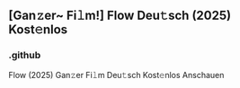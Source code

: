 ## [Gan𝚣er~ Fi𝚕m!] Flow Deu𝚝sch (2025) Kost𝚎nlos

### .github

Flow (2025) Gan𝚣er Fi𝚕m Deu𝚝sch Kost𝚎nlos Anschauen

